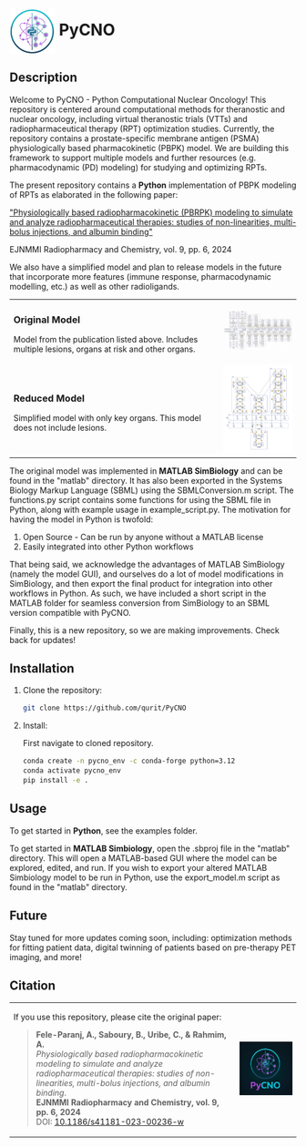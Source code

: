 <h1>
  <img src="figures/PyCNO_logo_no_background_no_text.png" alt="PyCNO Logo" width="80" valign="middle">
  PyCNO
</h1>

## Description

Welcome to PyCNO - Python Computational Nuclear Oncology! This repository is centered around computational methods for theranostic and nuclear oncology, including virtual theranostic trials (VTTs) and radiopharmaceutical therapy (RPT) optimization studies. Currently, the repository contains a prostate-specific membrane antigen (PSMA) physiologically based pharmacokinetic (PBPK) model. We are building this framework to support multiple models and further resources (e.g. pharmacodynamic (PD) modeling) for studying and optimizing RPTs.

The present repository contains a **Python** implementation of PBPK modeling of RPTs as elaborated in the following paper:

["Physiologically based radiopharmacokinetic (PBRPK) modeling to simulate and analyze radiopharmaceutical therapies: studies of non-linearities, multi-bolus injections, and albumin binding"
](https://link.springer.com/article/10.1186/s41181-023-00236-w)

EJNMMI Radiopharmacy and Chemistry, vol. 9, pp. 6, 2024

We also have a simplified model and plan to release models in the future that incorporate more features (immune response, pharmacodynamic modelling, etc.) as well as other radioligands.

<table>
<tr>
<td>

### Original Model  

Model from the publication listed above. Includes multiple lesions, organs at risk and other organs.

</td>
<td>

<img src="figures/PBPK_model.png" alt="Original Model" width="250">

</td>
</tr>

<tr>
<td>

### Reduced Model  

Simplified model with only key organs. This model does not include lesions.
</td>
<td>

<img src="figures/Reduced_model_figure.png" alt="Image 2" width="250">

</td>
</tr>
</table>

The original model was implemented in **MATLAB SimBiology** and can be found in the "matlab" directory. It has also been exported in the Systems Biology Markup Language (SBML) using the SBMLConversion.m script. The functions.py script contains some functions for using the SBML file in Python, along with example usage in example_script.py. The motivation for having the model in Python is twofold:

1. Open Source - Can be run by anyone without a MATLAB license
2. Easily integrated into other Python workflows

That being said, we acknowledge the advantages of MATLAB SimBiology (namely the model GUI), and ourselves do a lot of model modifications in SimBiology, and then export the final product for integration into other workflows in Python. As such, we have included a short script in the MATLAB folder for seamless conversion from SimBiology to an SBML version compatible with PyCNO.

Finally, this is a new repository, so we are making improvements. Check back for updates!

## Installation

1. Clone the repository:
   ```sh
   git clone https://github.com/qurit/PyCNO
   ```
2. Install:
   
   First navigate to cloned repository.
   ```sh
   conda create -n pycno_env -c conda-forge python=3.12
   conda activate pycno_env
   pip install -e .
   ```

## Usage

To get started in **Python**, see the examples folder.

To get started in **MATLAB Simbiology**, open the .sbproj file in the "matlab" directory. This will open a MATLAB-based GUI where the model can be explored, edited, and run. If you wish to export your altered MATLAB Simbiology model to be run in Python, use the export_model.m script as found in the "matlab" directory.

## Future
Stay tuned for more updates coming soon, including: optimization methods for fitting patient data, digital twinning of patients based on pre-therapy PET imaging, and more!

## **Citation**
<table>
<tr>
<td>

If you use this repository, please cite the original paper:
> **Fele-Paranj, A., Saboury, B., Uribe, C., & Rahmim, A.**  
> *Physiologically based radiopharmacokinetic modeling to simulate and analyze radiopharmaceutical therapies: studies of non-linearities, multi-bolus injections, and albumin binding*.  
> **EJNMMI Radiopharmacy and Chemistry, vol. 9, pp. 6, 2024**  
> DOI: [10.1186/s41181-023-00236-w](https://doi.org/10.1186/s41181-023-00236-w) 

</td>
<td>

<img src="figures/PyCNO_logo.png" alt="PyCNO Logo" width="500">

</td>
</tr>
</table>
